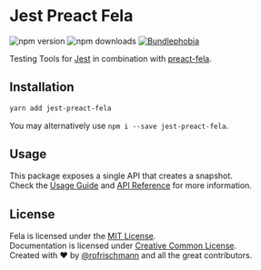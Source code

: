 # Jest Preact Fela

<img alt="npm version" src="https://badge.fury.io/js/jest-preact-fela.svg"> <img alt="npm downloads" src="https://img.shields.io/npm/dm/jest-preact-fela.svg"> <a href="https://bundlephobia.com/result?p=jest-preact-fela@latest"><img alt="Bundlephobia" src="https://img.shields.io/bundlephobia/min/jest-preact-fela.svg"></a>

Testing Tools for [Jest]() in combination with [preact-fela](../preact-fela).

## Installation
```sh
yarn add jest-preact-fela
```
You may alternatively use `npm i --save jest-preact-fela`.

## Usage
This package exposes a single API that creates a snapshot.<br>
Check the [Usage Guide]() and [API Reference]() for more information.


## License
Fela is licensed under the [MIT License](http://opensource.org/licenses/MIT).<br>
Documentation is licensed under [Creative Common License](http://creativecommons.org/licenses/by/4.0/).<br>
Created with ♥ by [@rofrischmann](http://rofrischmann.de) and all the great contributors.
